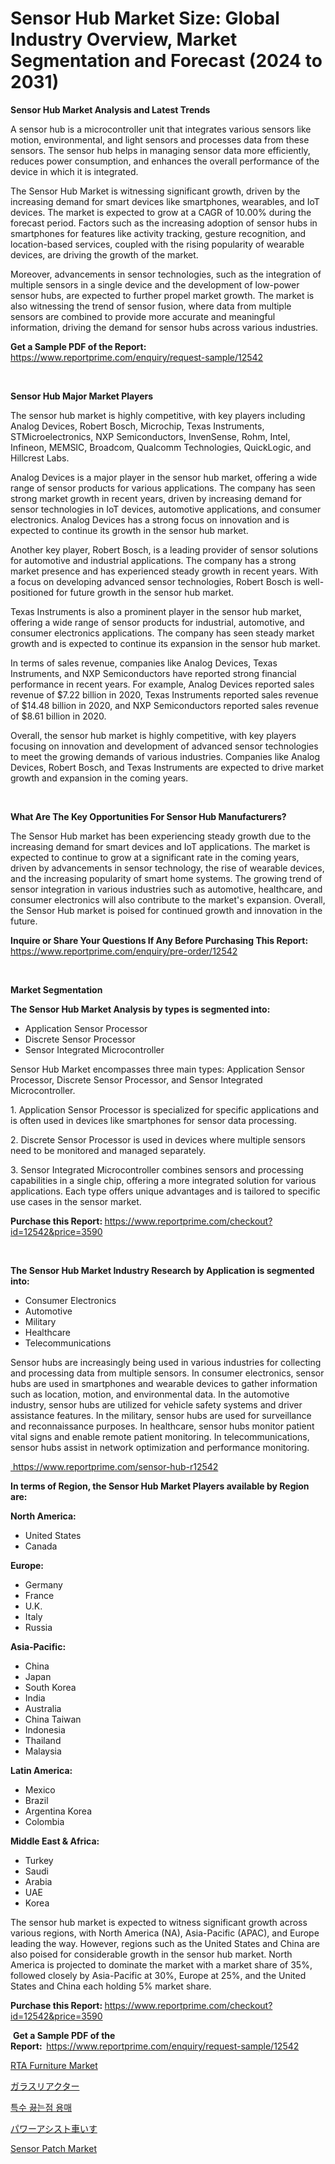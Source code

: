 <p><h1>Sensor Hub Market Size: Global Industry Overview, Market Segmentation and Forecast (2024 to 2031)</h1></p><p><strong>Sensor Hub Market Analysis and Latest Trends</strong></p>
<p><p>A sensor hub is a microcontroller unit that integrates various sensors like motion, environmental, and light sensors and processes data from these sensors. The sensor hub helps in managing sensor data more efficiently, reduces power consumption, and enhances the overall performance of the device in which it is integrated.</p><p>The Sensor Hub Market is witnessing significant growth, driven by the increasing demand for smart devices like smartphones, wearables, and IoT devices. The market is expected to grow at a CAGR of 10.00% during the forecast period. Factors such as the increasing adoption of sensor hubs in smartphones for features like activity tracking, gesture recognition, and location-based services, coupled with the rising popularity of wearable devices, are driving the growth of the market.</p><p>Moreover, advancements in sensor technologies, such as the integration of multiple sensors in a single device and the development of low-power sensor hubs, are expected to further propel market growth. The market is also witnessing the trend of sensor fusion, where data from multiple sensors are combined to provide more accurate and meaningful information, driving the demand for sensor hubs across various industries.</p></p>
<p><strong>Get a Sample PDF of the Report:&nbsp;</strong> <a href="https://www.reportprime.com/enquiry/request-sample/12542">https://www.reportprime.com/enquiry/request-sample/12542</a></p>
<p>&nbsp;</p>
<p><strong>Sensor Hub Major Market Players</strong></p>
<p><p>The sensor hub market is highly competitive, with key players including Analog Devices, Robert Bosch, Microchip, Texas Instruments, STMicroelectronics, NXP Semiconductors, InvenSense, Rohm, Intel, Infineon, MEMSIC, Broadcom, Qualcomm Technologies, QuickLogic, and Hillcrest Labs.</p><p>Analog Devices is a major player in the sensor hub market, offering a wide range of sensor products for various applications. The company has seen strong market growth in recent years, driven by increasing demand for sensor technologies in IoT devices, automotive applications, and consumer electronics. Analog Devices has a strong focus on innovation and is expected to continue its growth in the sensor hub market.</p><p>Another key player, Robert Bosch, is a leading provider of sensor solutions for automotive and industrial applications. The company has a strong market presence and has experienced steady growth in recent years. With a focus on developing advanced sensor technologies, Robert Bosch is well-positioned for future growth in the sensor hub market.</p><p>Texas Instruments is also a prominent player in the sensor hub market, offering a wide range of sensor products for industrial, automotive, and consumer electronics applications. The company has seen steady market growth and is expected to continue its expansion in the sensor hub market.</p><p>In terms of sales revenue, companies like Analog Devices, Texas Instruments, and NXP Semiconductors have reported strong financial performance in recent years. For example, Analog Devices reported sales revenue of $7.22 billion in 2020, Texas Instruments reported sales revenue of $14.48 billion in 2020, and NXP Semiconductors reported sales revenue of $8.61 billion in 2020.</p><p>Overall, the sensor hub market is highly competitive, with key players focusing on innovation and development of advanced sensor technologies to meet the growing demands of various industries. Companies like Analog Devices, Robert Bosch, and Texas Instruments are expected to drive market growth and expansion in the coming years.</p></p>
<p>&nbsp;</p>
<p><strong>What Are The Key Opportunities For Sensor Hub Manufacturers?</strong></p>
<p><p>The Sensor Hub market has been experiencing steady growth due to the increasing demand for smart devices and IoT applications. The market is expected to continue to grow at a significant rate in the coming years, driven by advancements in sensor technology, the rise of wearable devices, and the increasing popularity of smart home systems. The growing trend of sensor integration in various industries such as automotive, healthcare, and consumer electronics will also contribute to the market's expansion. Overall, the Sensor Hub market is poised for continued growth and innovation in the future.</p></p>
<p><strong>Inquire or Share Your Questions If Any Before Purchasing This Report:</strong> <a href="https://www.reportprime.com/enquiry/pre-order/12542">https://www.reportprime.com/enquiry/pre-order/12542</a></p>
<p>&nbsp;</p>
<p><strong>Market Segmentation</strong></p>
<p><strong>The Sensor Hub Market Analysis by types is segmented into:</strong></p>
<p><ul><li>Application Sensor Processor</li><li>Discrete Sensor Processor</li><li>Sensor Integrated Microcontroller</li></ul></p>
<p><p>Sensor Hub Market encompasses three main types: Application Sensor Processor, Discrete Sensor Processor, and Sensor Integrated Microcontroller. </p><p>1. Application Sensor Processor is specialized for specific applications and is often used in devices like smartphones for sensor data processing.</p><p>2. Discrete Sensor Processor is used in devices where multiple sensors need to be monitored and managed separately.</p><p>3. Sensor Integrated Microcontroller combines sensors and processing capabilities in a single chip, offering a more integrated solution for various applications. Each type offers unique advantages and is tailored to specific use cases in the sensor market.</p></p>
<p><strong>Purchase this Report:&nbsp;</strong><a href="https://www.reportprime.com/checkout?id=12542&price=3590">https://www.reportprime.com/checkout?id=12542&price=3590</a></p>
<p>&nbsp;</p>
<p><strong>The Sensor Hub Market Industry Research by Application is segmented into:</strong></p>
<p><ul><li>Consumer Electronics</li><li>Automotive</li><li>Military</li><li>Healthcare</li><li>Telecommunications</li></ul></p>
<p><p>Sensor hubs are increasingly being used in various industries for collecting and processing data from multiple sensors. In consumer electronics, sensor hubs are used in smartphones and wearable devices to gather information such as location, motion, and environmental data. In the automotive industry, sensor hubs are utilized for vehicle safety systems and driver assistance features. In the military, sensor hubs are used for surveillance and reconnaissance purposes. In healthcare, sensor hubs monitor patient vital signs and enable remote patient monitoring. In telecommunications, sensor hubs assist in network optimization and performance monitoring.</p></p>
<p><a href="https://www.reportprime.com/sensor-hub-r12542">&nbsp;https://www.reportprime.com/sensor-hub-r12542</a></p>
<p><strong>In terms of Region, the Sensor Hub Market Players available by Region are:</strong></p>
<p>
    <p> <strong> North America: </strong>
        <ul>
            <li>United States</li>
            <li>Canada</li>
        </ul>
        </p> 
    <p> <strong> Europe: </strong>
        <ul>
            <li>Germany</li>
            <li>France</li>
            <li>U.K.</li>
            <li>Italy</li>
            <li>Russia</li>
        </ul>
        </p> 
    <p> <strong> Asia-Pacific: </strong>
        <ul>
            <li>China</li>
            <li>Japan</li>
            <li>South Korea</li>
            <li>India</li>
            <li>Australia</li>
            <li>China Taiwan</li>
            <li>Indonesia</li>
            <li>Thailand</li>
            <li>Malaysia</li>
        </ul>
        </p> 
    <p> <strong> Latin America: </strong>
        <ul>
            <li>Mexico</li>
            <li>Brazil</li>
            <li>Argentina Korea</li>
            <li>Colombia</li>
        </ul>
        </p> 
    <p> <strong> Middle East & Africa: </strong>
        <ul>
            <li>Turkey</li>
            <li>Saudi</li>
            <li>Arabia</li>
            <li>UAE</li>
            <li>Korea</li>
        </ul>
    </p>
    </p>
<p><p>The sensor hub market is expected to witness significant growth across various regions, with North America (NA), Asia-Pacific (APAC), and Europe leading the way. However, regions such as the United States and China are also poised for considerable growth in the sensor hub market. North America is projected to dominate the market with a market share of 35%, followed closely by Asia-Pacific at 30%, Europe at 25%, and the United States and China each holding 5% market share.</p></p>
<p><strong>Purchase this Report: </strong><a href="https://www.reportprime.com/checkout?id=12542&price=3590">https://www.reportprime.com/checkout?id=12542&price=3590</a></p>
<p>&nbsp;<strong>Get a Sample PDF of the Report:&nbsp;&nbsp;</strong><a href="https://www.reportprime.com/enquiry/request-sample/12542">https://www.reportprime.com/enquiry/request-sample/12542</a></p>
<p><strong></strong></p>
<p><p><a href="https://issuu.com/reportprime-2/docs/rta-furniture-market-size-2030.pptx">RTA Furniture Market</a></p><p><a href="https://github.com/mm14022023/Market-Research-Report-List-1/blob/main/207051770837.md">ガラスリアクター</a></p><p><a href="https://github.com/JosefaRice/Market-Research-Report-List-1/blob/main/861111468346.md">특수 끓는점 용매</a></p><p><a href="https://github.com/EmoryYundt1935/Market-Research-Report-List-1/blob/main/491640370836.md">パワーアシスト車いす</a></p><p><a href="https://github.com/DeonteStanton2023/Market-Research-Report-List-1/blob/main/sensor-patch-market.md">Sensor Patch Market</a></p></p>